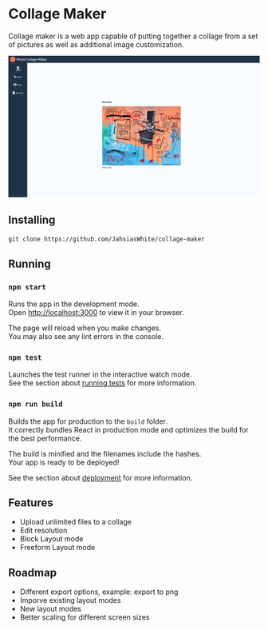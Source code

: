 # Collage Maker

Collage maker is a web app capable of putting together a collage from a set of pictures as well as additional image customization.

<p align="center">
  <img src="./src/icons/block-pic.png" alt="Size Limit CLI" width="738" >
</p>

## Installing

```
git clone https://github.com/JahsiasWhite/collage-maker
```

## Running

### `npm start`

Runs the app in the development mode.\
Open [http://localhost:3000](http://localhost:3000) to view it in your browser.

The page will reload when you make changes.\
You may also see any lint errors in the console.

### `npm test`

Launches the test runner in the interactive watch mode.\
See the section about [running tests](https://facebook.github.io/create-react-app/docs/running-tests) for more information.

### `npm run build`

Builds the app for production to the `build` folder.\
It correctly bundles React in production mode and optimizes the build for the best performance.

The build is minified and the filenames include the hashes.\
Your app is ready to be deployed!

See the section about [deployment](https://facebook.github.io/create-react-app/docs/deployment) for more information.

## Features

- Upload unlimited files to a collage
- Edit resolution
- Block Layout mode
- Freeform Layout mode

## Roadmap

- Different export options, example: export to png
- Imporve existing layout modes
- New layout modes
- Better scaling for different screen sizes
